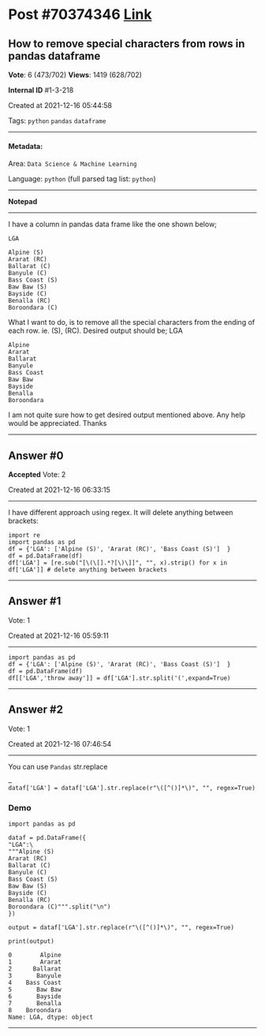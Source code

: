 
# Post \#70374346 [Link](https://stackoverflow.com/questions/70374346/)

## How to remove special characters from rows in pandas dataframe

**Vote**: 6 (473/702) **Views**: 1419 (628/702) 

**Internal ID** \#1-3-218

Created at 2021-12-16 05:44:58

Tags: `python` `pandas` `dataframe`

----------

#### Metadata:

Area: `Data Science & Machine Learning`

Language: `python` (full parsed tag list: `python`)

----------

**Notepad**


----------

I have a column in pandas data frame like the one shown below;
```
LGA

Alpine (S)
Ararat (RC)
Ballarat (C)
Banyule (C)
Bass Coast (S)
Baw Baw (S)
Bayside (C)
Benalla (RC)
Boroondara (C)
```

What I want to do, is to remove all the special characters from the ending of each row. ie. (S), (RC).
Desired output should be;
LGA
```
Alpine
Ararat
Ballarat
Banyule
Bass Coast
Baw Baw
Bayside
Benalla
Boroondara
```

I am not quite sure how to get desired output mentioned above.
Any help would be appreciated.
Thanks


----------
        
## Answer \#0

**Accepted** Vote: 2

Created at 2021-12-16 06:33:15

------------

I have different approach using regex. It will delete anything between brackets:
```
import re
import pandas as pd
df = {'LGA': ['Alpine (S)', 'Ararat (RC)', 'Bass Coast (S)']  }
df = pd.DataFrame(df)
df['LGA'] = [re.sub("[\(\[].*?[\)\]]", "", x).strip() for x in df['LGA']] # delete anything between brackets
```



------------
    
    
## Answer \#1

 Vote: 1

Created at 2021-12-16 05:59:11

------------

```
import pandas as pd
df = {'LGA': ['Alpine (S)', 'Ararat (RC)', 'Bass Coast (S)']  }
df = pd.DataFrame(df)
df[['LGA','throw away']] = df['LGA'].str.split('(',expand=True)
```



------------
    
    
## Answer \#2

 Vote: 1

Created at 2021-12-16 07:46:54

------------

You can use `Pandas` str.replace
```
…
dataf['LGA'] = dataf['LGA'].str.replace(r"\([^()]*\)", "", regex=True)
```


### Demo


```
import pandas as pd

dataf = pd.DataFrame({
"LGA":\
"""Alpine (S)
Ararat (RC)
Ballarat (C)
Banyule (C)
Bass Coast (S)
Baw Baw (S)
Bayside (C)
Benalla (RC)
Boroondara (C)""".split("\n")
})

output = dataf['LGA'].str.replace(r"\([^()]*\)", "", regex=True)

print(output)
```

```
0        Alpine 
1        Ararat 
2      Ballarat 
3       Banyule 
4    Bass Coast 
5       Baw Baw 
6       Bayside 
7       Benalla 
8    Boroondara 
Name: LGA, dtype: object
```



------------
    
    